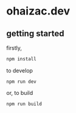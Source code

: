 # ohaizac.dev

## getting started

firstly,
```sh
npm install
```
to develop
```
npm run dev
```

or, to build
```sh
npm run build
```
